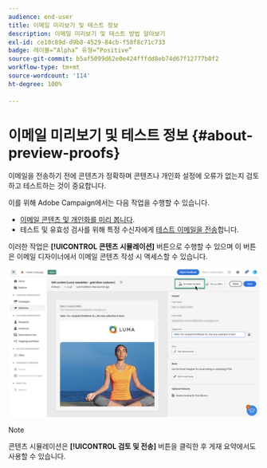 ```yaml
---
audience: end-user
title: 이메일 미리보기 및 테스트 정보
description: 이메일 미리보기 및 테스트 방법 알아보기
exl-id: ce10c89d-d9b8-4529-84cb-f58f8c71c733
badge: 레이블=“Alpha” 유형=“Positive”
source-git-commit: b5af5099d62e0e424fffdd8eb74d67f12777b0f2
workflow-type: tm+mt
source-wordcount: '114'
ht-degree: 100%

---
```


# 이메일 미리보기 및 테스트 정보 {#about-preview-proofs}

이메일을 전송하기 전에 콘텐츠가 정확하며 콘텐츠나 개인화 설정에 오류가 없는지 검토하고 테스트하는 것이 중요합니다.

이를 위해 Adobe Campaign에서는 다음 작업을 수행할 수 있습니다.

* [이메일 콘텐츠 및 개인화를 미리 봅니다](preview-content.md).
   <!--* [Check the email rendering](#rendering) in popular desktop, mobile and web-based clients,-->
* 테스트 및 유효성 검사를 위해 특정 수신자에게 [테스트 이메일을 전송](proofs.md)합니다.

이러한 작업은 **[!UICONTROL 콘텐츠 시뮬레이션]** 버튼으로 수행할 수 있으며 이 버튼은 이메일 디자이너에서 이메일 콘텐츠 작성 시 액세스할 수 있습니다.

![](assets/simulate.png)

>[!NOTE]
>
>콘텐츠 시뮬레이션은 **[!UICONTROL 검토 및 전송]** 버튼을 클릭한 후 게재 요약에서도 사용할 수 있습니다.
